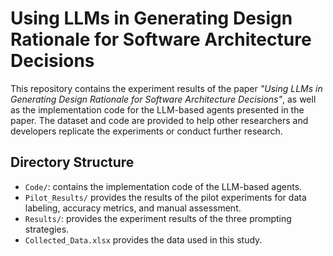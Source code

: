 # Using LLMs in Generating Design Rationale for Software Architecture Decisions

This repository contains the experiment results of the paper *"Using LLMs in Generating Design Rationale for Software Architecture Decisions"*, as well as the implementation code for the LLM-based agents presented in the paper. The dataset and code are provided to help other researchers and developers replicate the experiments or conduct further research.

## Directory Structure
- `Code/`: contains the implementation code of the LLM-based agents.
- `Pilot_Results/` provides the results of the pilot experiments for data labeling, accuracy metrics, and manual assessment.
- `Results/`: provides the experiment results of the three prompting strategies.
- `Collected_Data.xlsx` provides the data used in this study.
